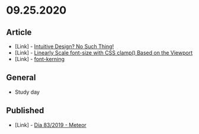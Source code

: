 # 09.25.2020

## Article

- \[Link\] - [Intuitive Design? No Such Thing!](https://www.smashingmagazine.com/2020/09/intuitive-design/)
- \[Link\] - [Linearly Scale font-size with CSS clamp() Based on the Viewport](https://css-tricks.com/linearly-scale-font-size-with-css-clamp-based-on-the-viewport/)
- \[Link\] - [font-kerning](https://css-tricks.com/almanac/properties/f/font-kerning/)

## General

- Study day

## Published

- \[Link\] - [Dia 83/2019 - Meteor](https://nerdcalistenico.com.br/hemersonvianna/artigos/daysofcode/2019/dia-83-meteor/)

